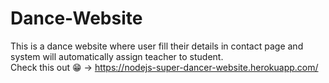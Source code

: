# Dance-Website
This is a dance website where user fill their details in contact page and system will automatically assign teacher to student.<br/>
Check this out 😁 -> https://nodejs-super-dancer-website.herokuapp.com/
